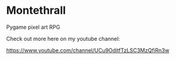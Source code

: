 # Montethrall
Pygame pixel art RPG 

Check out more here on my youtube channel:

https://www.youtube.com/channel/UCu9OditfTzLSC3MzQfiRn3w


